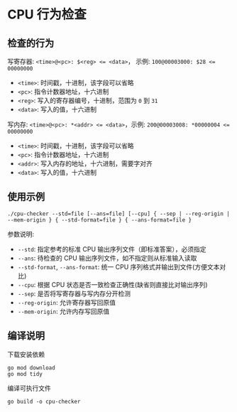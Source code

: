 # CPU 行为检查

## 检查的行为

写寄存器: `<time>@<pc>: $<reg> <= <data>`， 示例: `100@00003000: $28 <= 00000000`

- `<time>`: 时间戳，十进制，该字段可以省略
- `<pc>`: 指令计数器地址，十六进制
- `<reg>`: 写入的寄存器编号，十进制，范围为 `0` 到 `31`
- `<data>`: 写入的值，十六进制

写内存: `<time>@<pc>: *<addr> <= <data>`，示例: `200@00003008: *00000004 <= 00000000`

- `<time>`: 时间戳，十进制，该字段可以省略
- `<pc>`: 指令计数器地址，十六进制
- `<addr>`: 写入内存的地址，十六进制，需要字对齐
- `<data>`: 写入的值，十六进制

## 使用示例

```shell
./cpu-checker --std=file [--ans=file] [--cpu] { --sep | --reg-origin | --mem-origin } { --std-format=file } { --ans-format=file }
```

参数说明:

- `--std`: 指定参考的标准 CPU 输出序列文件（即标准答案），必须指定
- `--ans`: 待检查的 CPU 输出序列文件，如不指定则从标准输入读取
- `--std-format`, `--ans-format`: 统一 CPU 序列格式并输出到文件(方便文本对比)
- `--cpu`: 根据 CPU 状态是否一致检查正确性(缺省则直接比对输出序列)
- `--sep`: 是否将写寄存器与写内存分开检测
- `--reg-origin`: 允许寄存器写回原值
- `--mem-origin`: 允许内存写回原值

## 编译说明

下载安装依赖

```shell
go mod download
go mod tidy
```

编译可执行文件

```shell
go build -o cpu-checker
```